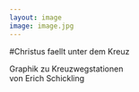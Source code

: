 ```yaml
---
layout: image
image: image.jpg
---
```


\#Christus faellt unter dem Kreuz

Graphik zu Kreuzwegstationen  
von Erich Schickling
